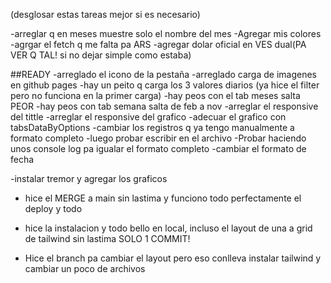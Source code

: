 
(desglosar estas tareas mejor si es necesario)

-arreglar q en meses muestre solo el nombre del mes
-Agregar mis colores
-agrgar el fetch q me falta pa ARS
-agregar dolar oficial en VES dual(PA VER Q TAL! si no dejar simple como estaba)

##READY
-arreglado el icono de la pestaña
-arreglado carga de imagenes en github pages
-hay un peito q carga los 3 valores diarios (ya hice el filter pero no funciona en la primer carga)
-hay peos con el tab meses salta PEOR
-hay peos con tab semana salta de feb a nov
-arreglar el responsive del tittle
-arreglar el responsive del grafico
-adecuar el grafico con tabsDataByOptions
-cambiar los registros q ya tengo manualmente a formato completo
-luego probar escribir en el archivo
-Probar haciendo unos console log pa igualar el formato completo
-cambiar el formato de fecha

-instalar tremor y agregar los graficos

- hice el MERGE a main sin lastima y funciono todo perfectamente el deploy y todo

- hice la instalacion y todo bello en local, incluso el layout de una a grid de tailwind sin lastima SOLO 1 COMMIT!

- Hice el branch pa cambiar el layout pero eso conlleva instalar tailwind y cambiar un poco de archivos